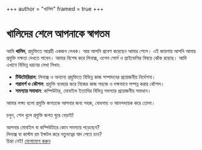 +++
author = "খালিদ"
framed = true
+++

# খালিদের শেলে আপনাকে স্বাগতম

আমি **খালিদ**, প্রযুক্তিতে আগ্রহী একজন লেখক। আর আপনি প্রবেশ করেছেন আমার শেলে। এই জায়গায় আপনি আমার প্রযুক্তি দক্ষতা দেখতে পাবেন। আমার বিশেষ করে লিনাক্স, ওপেন সোর্স ও প্রাইভেসির বিষয়ে ঝোঁক রয়েছে। আমি এখানে বিভিন্ন ধরনের লেখা লিখব:

- **টিউটোরিয়াল**: লিনাক্স ও অন্যান্য প্রযুক্তিতে বিভিন্ন কাজ সম্পাদনের প্রয়োজনীয় নির্দেশনা।  
- **পরামর্শ ও কৌশল**: প্রযুক্তি ব্যবহার করে নিজের কাজ সহজে ও দক্ষভাবে সম্পন্ন করার কৌশল।  
- **সমস্যার সমাধান**: কম্পিউটার, মোবাইল ইত্যাদির বিভিন্ন সমস্যার প্রয়োজনীয় সমাধান।  

আমার লক্ষ্য হলো প্রযুক্তি জগতকে আপনার জন্য সহজ, বোধগম্য ও আনন্দদায়ক করে তোলা।   

চলুন, শেল খুলে প্রযুক্তি জগত ঘুরে বেড়াই!

আপনার মোবাইল বা কম্পিউটারে কোন সমস্যায় পড়েছেন?  
লিনাক্স বা কাস্টম রম ইন্সটল করে নতুনত্বের স্বাদ পেতে চান?  
চিন্তা নেই! [যোগাযোগ করুন](mailto:khalidrafi.twzde@slmail.me)



